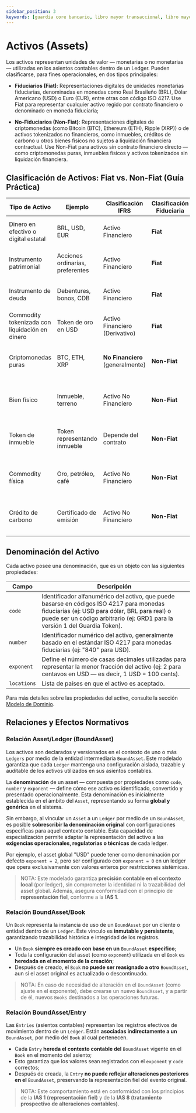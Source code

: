 ```yaml
---
sidebar_position: 3
keywords: [guardia core bancario, libro mayor transaccional, libro mayor como servicio, módulo de libro mayor de guardia, activos, ias-1, ias-8]
---
```


# Activos (Assets)

Los activos representan unidades de valor — monetarias o no monetarias — utilizadas en los asientos contables dentro de un Ledger. Pueden clasificarse, para fines operacionales, en dos tipos principales:

- **Fiduciarios (Fiat)**: Representaciones digitales de unidades monetarias fiduciarias, denominadas en monedas como Real Brasileño (BRL), Dólar Americano (USD) o Euro (EUR), entre otras con código ISO 4217. Use Fiat para representar cualquier activo regido por contrato financiero o denominado en moneda fiduciaria;

- **No-Fiduciarios (Non-Fiat)**: Representaciones digitales de criptomonedas (como Bitcoin (BTC), Ethereum (ETH), Ripple (XRP)) o de activos tokenizados no financieros, como inmuebles, créditos de carbono u otros bienes físicos no sujetos a liquidación financiera contractual. Use Non-Fiat para activos sin contrato financiero directo — como criptomonedas puras, inmuebles físicos y activos tokenizados sin liquidación financiera.

## Clasificación de Activos: Fiat vs. Non-Fiat (Guía Práctica)

| Tipo de Activo                                  | Ejemplo                         | Clasificación IFRS              | Clasificación Fiduciaria | Descripción Didáctica                                             |
| ----------------------------------------------- | ------------------------------- | ------------------------------- | ------------------------ | ----------------------------------------------------------------- |
| Dinero en efectivo o digital estatal           | BRL, USD, EUR                   | Activo Financiero               | **Fiat**                 | Representa dinero físico o digital oficial de un gobierno        |
| Instrumento patrimonial                         | Acciones ordinarias, preferentes| Activo Financiero               | **Fiat**                 | Representa participación en el capital de otra entidad           |
| Instrumento de deuda                            | Debentures, bonos, CDB          | Activo Financiero               | **Fiat**                 | Título que da derecho a recibir dinero en el futuro              |
| Commodity tokenizada con liquidación en dinero | Token de oro en USD             | Activo Financiero (Derivativo)  | **Fiat**                 | Contrato que resulta en pago financiero                          |
| Criptomonedas puras                             | BTC, ETH, XRP                   | **No Financiero** (generalmente)| **Non-Fiat**             | Activos digitales descentralizados, sin derecho contractual de efectivo |
| Bien físico                                     | Inmueble, terreno               | Activo No Financiero            | **Non-Fiat**             | Activo tangible no vinculado directamente a contrato financiero  |
| Token de inmueble                               | Token representando inmueble    | Depende del contrato            | **Non-Fiat**             | Puede convertirse en "Fiat" si hay liquidación en dinero         |
| Commodity física                                | Oro, petróleo, café             | Activo No Financiero            | **Non-Fiat**             | Bien negociable físicamente, sin contrato financiero por sí solo |
| Crédito de carbono                              | Certificado de emisión          | Activo No Financiero            | **Non-Fiat**             | Unidad de valor ambiental, sin contrato de liquidación financiera|

## Denominación del Activo

Cada activo posee una denominación, que es un objeto con las siguientes propiedades:

| Campo       | Descripción |
|-------------|-----------|
| `code`      | Identificador alfanumérico del activo, que puede basarse en códigos ISO 4217 para monedas fiduciarias (ej: USD para dólar, BRL para real) o puede ser un código arbitrario (ej: GRD1 para la versión 1 del Guardia Token). |
| `number`    | Identificador numérico del activo, generalmente basado en el estándar ISO 4217 para monedas fiduciarias (ej: "840" para USD). |
| `exponent`  | Define el número de casas decimales utilizadas para representar la menor fracción del activo (ej: 2 para centavos en USD — es decir, 1 USD = 100 cents). |
| `locations` | Lista de países en que el activo es aceptado. |

Para más detalles sobre las propiedades del activo, consulte la sección [Modelo de Dominio](../models/index.md#asset).

## Relaciones y Efectos Normativos

### Relación Asset/Ledger (BoundAsset)

Los activos son declarados y versionados en el contexto de uno o más `Ledgers` por medio de la entidad intermediaria `BoundAsset`. Este modelado garantiza que cada `Ledger` mantenga una configuración aislada, trazable y auditable de los activos utilizados en sus asientos contables.

La **denominación** de un asset — compuesta por propiedades como `code`, `number` y `exponent` — define cómo ese activo es identificado, convertido y presentado operacionalmente. Esta denominación es inicialmente establecida en el ámbito del `Asset`, representando su forma **global y genérica** en el sistema.

Sin embargo, al vincular un `Asset` a un `Ledger` por medio de un `BoundAsset`, es posible **sobrescribir la denominación original** con configuraciones específicas para aquel contexto contable. Esta capacidad de especialización permite adaptar la representación del activo a las **exigencias operacionales, regulatorias o técnicas** de cada ledger.

Por ejemplo, el asset global "USD" puede tener como denominación por defecto `exponent = 2`, pero ser configurado con `exponent = 0` en un ledger que opera exclusivamente con valores enteros por restricciones sistémicas.

> NOTA: Este modelado garantiza **precisión contable en el contexto local** (por ledger), sin comprometer la identidad ni la trazabilidad del asset global. Además, asegura conformidad con el principio de **representación fiel**, conforme a la **IAS 1**.

### Relación BoundAsset/Book

Un `Book` representa la instancia de uso de un `BoundAsset` por un cliente o entidad dentro de un `Ledger`. Este vínculo es **inmutable y persistente**, garantizando trazabilidad histórica e integridad de los registros.

* Un `Book` **siempre es creado con base en un** `BoundAsset` **específico**;
* Toda la configuración del asset (como `exponent`) utilizada en el `Book` es **heredada en el momento de la creación**;
* Después de creado, el `Book` **no puede ser reasignado a otro** `BoundAsset`, aun si el asset original es actualizado o descontinuado.

> NOTA: En caso de necesidad de alteración en el `BoundAsset` (como ajuste en el exponente), debe crearse un nuevo `BoundAsset`, y a partir de él, nuevos `Books` destinados a las operaciones futuras.

### Relación BoundAsset/Entry

Las `Entries` (asientos contables) representan los registros efectivos de movimiento dentro de un `Ledger`. Están **asociadas indirectamente a un** `BoundAsset`, por medio del `Book` al cual pertenecen.

* Cada `Entry` **hereda el contexto contable del** `BoundAsset` vigente en el `Book` en el momento del asiento;
* Esto garantiza que los valores sean registrados con el `exponent` y `code` correctos;
* Después de creada, la `Entry` **no puede reflejar alteraciones posteriores en el** `BoundAsset`, preservando la representación fiel del evento original.

> NOTA: Este comportamiento está en conformidad con los principios de la **IAS 1 (representación fiel)** y de la **IAS 8 (tratamiento prospectivo de alteraciones contables)**.
